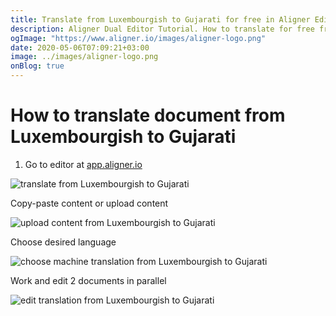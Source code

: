 ```yaml
---
title: Translate from Luxembourgish to Gujarati for free in Aligner Editor
description: Aligner Dual Editor Tutorial. How to translate for free from Luxembourgish to Gujarati. Aligner is multilingual document management platform. 
ogImage: "https://www.aligner.io/images/aligner-logo.png"
date: 2020-05-06T07:09:21+03:00
image: ../images/aligner-logo.png
onBlog: true
---
```


# How to translate document from Luxembourgish to Gujarati

1. Go to editor at [app.aligner.io](https://app.aligner.io "Aligner App web page")

![translate from Luxembourgish to Gujarati](../aligner-blank-editor.png "translate from Luxembourgish to Gujarati")

Copy-paste content or upload content

![upload content from Luxembourgish to Gujarati](../aligner-uploaded-document.png "upload content from Luxembourgish to Gujarati")

Choose desired language

![choose machine translation from Luxembourgish to Gujarati](../aligner-language-dropdown.png "choose machine translation from Luxembourgish to Gujarati")

Work and edit 2 documents in parallel

![edit translation from Luxembourgish to Gujarati](../aligner-double-sitded-editor.png "edit translation from Luxembourgish to Gujarati")

